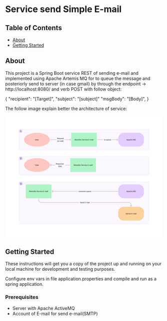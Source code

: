 # Service send Simple E-mail 

## Table of Contents

- [About](#about)
- [Getting Started](#getting_started)

## About <a name = "about"></a>

This project is a Spring Boot service REST of sending e-mail and implemented using Apache Artemis MQ for to queue the message and posteriorly send to server (in case gmail) by through the endpoint -> http://localhost:8080/ and verb POST with follow object:

{
  "recipient": "[Target]",
  "subject": "[subject]"
  "msgBody": "[Body]",
}

The follow image explain better the architecture of service:

![alt text](https://github.com/felipeschirmann/simple-email-artemismq/blob/323be07fc6d12a2675014add7b5537422e218a2a/img/architecture.png?raw=true)

## Getting Started <a name = "getting_started"></a>

These instructions will get you a copy of the project up and running on your local machine for development and testing purposes. 

Configure env vars in file application.properties and compile and run as a spring application.

### Prerequisites

- Server with Apache ActiveMQ 
- Account of E-mail for send e-mail(SMTP)

